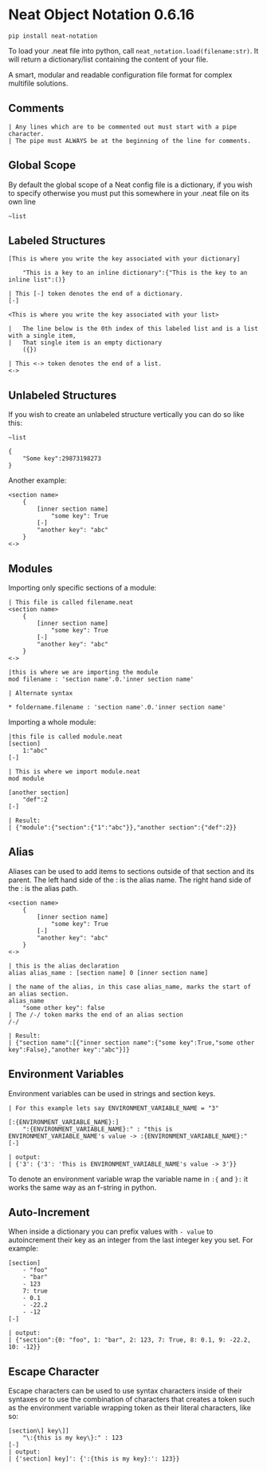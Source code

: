 # Neat Object Notation 0.6.16

```
pip install neat-notation
```

 To load your .neat file into python, call `neat_notation.load(filename:str)`.  It will return a dictionary/list containing the content of your file.

 A smart, modular and readable configuration file format for complex multifile solutions.

## Comments

```
| Any lines which are to be commented out must start with a pipe character.
| The pipe must ALWAYS be at the beginning of the line for comments.
```

## Global Scope

 By default the global scope of a Neat config file is a dictionary, if you wish to specify otherwise you must put this somewhere in your .neat file on its own line

```
~list
```

## Labeled Structures

```
[This is where you write the key associated with your dictionary]

	"This is a key to an inline dictionary":{"This is the key to an inline list":()}

| This [-] token denotes the end of a dictionary.
[-]

<This is where you write the key associated with your list>

|	The line below is the 0th index of this labeled list and is a list with a single item,
|	That single item is an empty dictionary
	({})

| This <-> token denotes the end of a list.
<->
```

## Unlabeled Structures

If you wish to create an unlabeled structure vertically you can do so like this:

```
~list

{
	"Some key":29873198273
}

```

Another example:

```
<section name>
	{
		[inner section name]
			"some key": True
		[-]
		"another key": "abc"
	}
<->
```

## Modules

Importing only specific sections of a module:

```
| This file is called filename.neat
<section name>
	{
		[inner section name]
			"some key": True
		[-]
		"another key": "abc"
	}
<->
```

```
|this is where we are importing the module
mod filename : 'section name'.0.'inner section name'

| Alternate syntax

* foldername.filename : 'section name'.0.'inner section name'
```

Importing a whole module:

```
|this file is called module.neat
[section]
	1:"abc"
[-]
```

```
| This is where we import module.neat
mod module

[another section]
	"def":2
[-]

| Result:
| {"module":{"section":{"1":"abc"}},"another section":{"def":2}}
```

## Alias

Aliases can be used to add items to sections outside of that section and its parent.
The left hand side of the : is the alias name.  The right hand side of the : is the alias path.

```
<section name>
	{
		[inner section name]
			"some key": True
		[-]
		"another key": "abc"
	}
<->

| this is the alias declaration
alias alias_name : [section name] 0 [inner section name]

| the name of the alias, in this case alias_name, marks the start of an alias section.
alias_name
	"some other key": false
| The /-/ token marks the end of an alias section
/-/

| Result:
| {"section name":[{"inner section name":{"some key":True,"some other key":False},"another key":"abc"}]}
```

## Environment Variables

Environment variables can be used in strings and section keys.

```
| For this example lets say ENVIRONMENT_VARIABLE_NAME = "3"

[:{ENVIRONMENT_VARIABLE_NAME}:]
	":{ENVIRONMENT_VARIABLE_NAME}:" : "this is ENVIRONMENT_VARIABLE_NAME's value -> :{ENVIRONMENT_VARIABLE_NAME}:"
[-]

| output:
| {'3': {'3': 'This is ENVIRONMENT_VARIABLE_NAME's value -> 3'}}
```

To denote an environment variable wrap the variable name in `:{` and `}:` it works the same way as an f-string in python.

## Auto-Increment

When inside a dictionary you can prefix values with `- value` to autoincrement their key as an integer from the last integer key you set. For example:

```
[section]
	- "foo"
	- "bar"
	- 123
	7: true
	- 0.1
	- -22.2
	- -12
[-]

| output:
| {"section":{0: "foo", 1: "bar", 2: 123, 7: True, 8: 0.1, 9: -22.2, 10: -12}}
```

## Escape Character

Escape characters can be used to use syntax characters inside of their syntaxes or to use the combination of characters that creates a token such as the environment variable wrapping token as their literal characters, like so:

```
[section\] key\]]
	"\:{this is my key\}:" : 123
[-]
| output:
| {'section] key]': {':{this is my key}:': 123}}
```